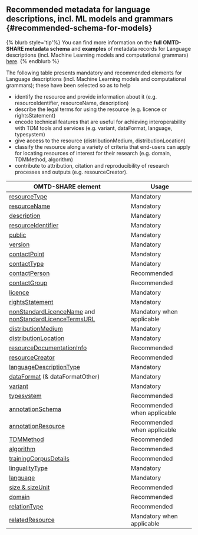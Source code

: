 ## ​Recommended metadata for language descriptions, incl. ML models and grammars {#recommended-schema-for-models}

{% blurb style='tip'%}
You can find more information on the **full OMTD-SHARE metadata schema** and **examples** of metadata records for Language descriptions \(incl. Machine Learning models and computational grammars\)  [here](https://openminted.github.io/releases/omtd-share/3.0.2/).
{% endblurb %}

The following table presents mandatory and recommended elements for Language descriptions \(incl. Machine Learning models and computational grammars\); these have been selected so as to help
* identify the resource and provide information about it \(e.g. resourceIdentifier, resourceName, description\)
* describe the legal terms for using the resource \(e.g. licence or rightsStatement\)
* encode  technical features that are useful for achieving interoperability with TDM tools and services \(e.g. variant, dataFormat, language,  typesystem\)
* give access to the resource \(distributionMedium, distributionLocation\)
* classify the resource along a variety of criteria that end-users can apply for locating resources of interest for their research \(e.g. domain, TDMMethod, algorithm\)
* contribute to attribution, citation and reproducibility of research processes and outputs \(e.g. resourceCreator\).

| OMTD-SHARE element | Usage |
| --- | --- |
| [resourceType](/models_resourceType.md) | Mandatory |
| [resourceName](/models_resourceName.md) | Mandatory |
| [description](/models_description.md) | Mandatory |
| [resourceIdentifier](/models_identifier.md) | Mandatory |
| [public](/public.md) | Mandatory |
| [version](/version.md) | Mandatory |
| [contactPoint](/contactpoint.md) | Mandatory |
| [contactType](/contacttype.md) | Mandatory |
| [contactPerson](/contactPerson.md) | Recommended |
| [contactGroup](/contactGroup.md) | Recommended |
| [licence](/licence.md) | Mandatory |
| [rightsStatement](/rightsStatement.md) | Mandatory |
| [nonStandardLicenceName](/nonStandardLicenceName.md) and  [nonStandardLicenceTermsURL](/nonStandardLicenceTermsURL.md) | Mandatory when applicable |
| [distributionMedium](/distributionMedium.md) | Mandatory |
| [distributionLocation](/distributionLocation.md) | Mandatory |
| [resourceDocumentationInfo](/resourcedocumentationinfo.md) | Recommended |
| [resourceCreator](/resourceCreator.md) | Recommended |
| [languageDescriptionType](/models_languageDescriptionType.md) | Mandatory |
| [dataFormat](/dataFormat.md) (& dataFormatOther) | Mandatory |
| [variant](/models_variantName.md) | Mandatory |
| [typesystem](/typesystem.md) | Recommended |
| [annotationSchema](/annotationSchema.md) | Recommended when applicable |
| [annotationResource](/annotationResource.md) | Recommended when applicable |
| [TDMMethod](/TDMmethod.md) | Recommended |
| [algorithm](/models_algorithm.md) | Recommended |
| [trainingCorpusDetails](/models_trainingCorpusDetails.md) | Recommended |
| [lingualityType](/models_lingualityType.md) | Mandatory |
| [language](/models_language.md) | Mandatory |
| [size & sizeUnit](/models_size.md) | Recommended |
| [domain](/domain.md) | Recommended |
| [relationType](/relationType.md) | Recommended |
| [relatedResource](/relatedResource.md) | Mandatory when applicable |

